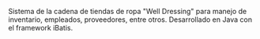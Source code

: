 Sistema de la cadena de tiendas de ropa "Well Dressing" para manejo de inventario, empleados, proveedores, entre otros. Desarrollado en Java con el framework iBatis.